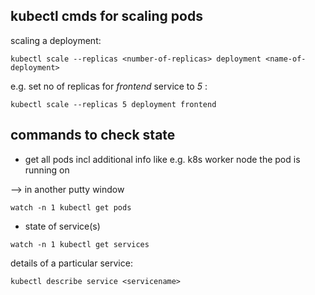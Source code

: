 ## kubectl cmds for scaling pods
scaling a deployment:
```
kubectl scale --replicas <number-of-replicas> deployment <name-of-deployment>
```
e.g. set no of replicas for _frontend_ service to _5_ :
```
kubectl scale --replicas 5 deployment frontend
```

## commands to check state
* get all pods incl additional info like e.g. k8s worker node the pod is running on

--> in another putty window

```
watch -n 1 kubectl get pods 
```
* state of service(s)
```
watch -n 1 kubectl get services 
```
details of a particular service:
```
kubectl describe service <servicename>
```
